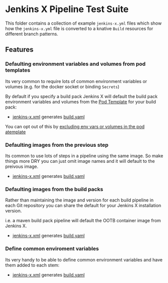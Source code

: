 # Jenkins X Pipeline Test Suite

This folder contains a collection of example `jenkins-x.yml` files which show how the `jenkins-x.yml` file is converted to a knative `Build` resources for different branch patterns.

## Features

### Defaulting environment variables and volumes from pod templates

Its very common to require lots of common environment variables or volumes (e.g. for the docker socket or binding `Secrets`)

By default if you specify a build pack Jenkins X will default the build pack environment variables and volumes from the [Pod Template](https://jenkins-x.io/architecture/pod-templates/) for your build pack:

* [jenkins-x.xml](inherit_pod_template_env_volumes/jenkins-x.yml) generates [build.yaml](inherit_pod_template_env_volumes/expected-build-release.yml)

You can opt out of this by [excluding env vars or volumes in the pod atemplate](add_common_envvars/jenkins-x.yml#L4-L5)
                                             

### Defaulting images from the previous step

Its common to use lots of steps in a pipeline using the same image. So make things more DRY you can just omit image names and it will default to the preivous image.

* [jenkins-x.xml](default_image_from_previous_step/jenkins-x.yml#L12) generates [build.yaml](default_image_from_previous_step/expected-build-release.yml)


### Defaulting images from the build packs

Rather than maintaining the image and version for each build pipeline in each Git repository you can share the default for your Jenkins X installation version.

i.e. a maven build pack pipeline will default the OOTB container image from Jenkins X.

* [jenkins-x.xml](default_image_from_pod_templates/jenkins-x.yml#L12) generates [build.yaml](default_image_from_pod_templates/expected-build-release.yml)

### Define common enviroment variables

Its very handy to be able to define common environment variables and have them added to each stem:

* [jenkins-x.xml](add_common_envvars/jenkins-x.yml#L5-L7) generates [build.yaml](add_common_envvars/expected-build-release.yml)

